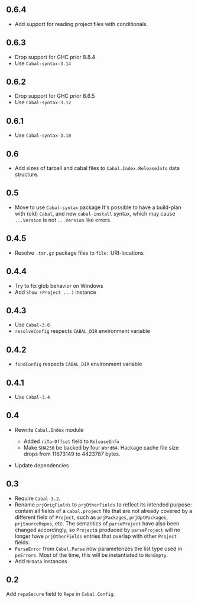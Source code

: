 ## 0.6.4

- Add support for reading project files with conditionals.

## 0.6.3

- Drop support for GHC prior 8.8.4
- Use `Cabal-syntax-3.14`

## 0.6.2

- Drop support for GHC prior 8.6.5
- Use `Cabal-syntax-3.12`

## 0.6.1

- Use `Cabal-syntax-3.10`

## 0.6

- Add sizes of tarball and cabal files to `Cabal.Index.ReleaseInfo` data structure.

## 0.5

- Move to use `Cabal-syntax` package
  It's possible to have a build-plan with (old) `Cabal`,
  and new `cabal-install` syntax, which may cause
  `...Version` is not `...Version` like errors.

## 0.4.5

- Resolve `.tar.gz` package files to `file:` URI-locations

## 0.4.4

- Try to fix glob behavior on Windows
- Add `Show (Project ...)` instance

## 0.4.3

- Use `Cabal-3.6`
- `resolveConfig` respects `CABAL_DIR` environment variable

## 0.4.2

- `findConfig` respects `CABAL_DIR` environment variable

## 0.4.1

- Use `Cabal-3.4`

## 0.4

- Rewrite `Cabal.Index` module
  - Added `riTarOffset` field to `ReleaseInfo`
  - Make `SHA256` be backed by four `Word64`.
    Hackage cache file size drops from 11673149 to 4423787 bytes.

- Update dependencies

## 0.3

- Require `Cabal-3.2`.
- Rename `prjOrigFields` to `prjOtherFields` to reflect its intended purpose:
  contain all fields of a `cabal.project` file that are not already covered by
  a different field of `Project`, such as `prjPackages`, `prjOptPackages`,
  `prjSourceRepos`, etc. The semantics of `parseProject` have also been changed
  accordingly, so `Project`s produced by `parseProject` will no longer have
  `prjOtherFields` entries that overlap with other `Project` fields.
- `ParseError` from `Cabal.Parse` now parameterizes the list type used in
  `peErrors`. Most of the time, this will be instantiated to `NonEmpty`.
- Add `NFData` instances

## 0.2

Add `repoSecure` field to `Repo` in `Cabal.Config`.
